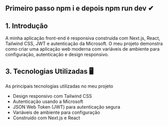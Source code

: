 ## Primeiro passo npm i e depois npm run dev ✔

## **1. Introdução**

A minha aplicação front-end é responsiva construída com Next.js, React, Tailwind CSS, JWT e autenticação da Microsoft. O meu projeto demonstra como criar uma aplicação web moderna com variáveis de ambiente para configuração, autenticação e design responsivo.

## **3. Tecnologias Utilizadas 🖥**

As principais tecnologias utilizadas no meu projeto

- Design responsivo com Tailwind CSS
- Autenticação usando a Microsoft
- JSON Web Token (JWT) para autenticação segura
- Variáveis de ambiente para configuração
- Construído com Next.js e React

